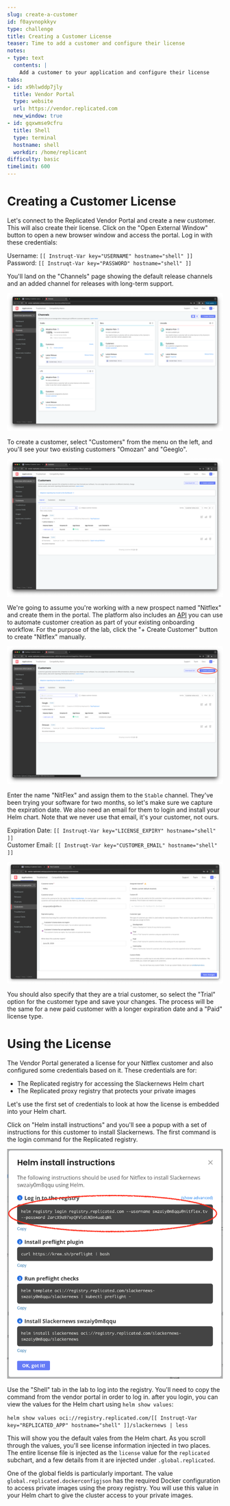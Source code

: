 ```yaml
---
slug: create-a-customer
id: f0ayvnopkkyv
type: challenge
title: Creating a Customer License
teaser: Time to add a customer and configure their license
notes:
- type: text
  contents: |
    Add a customer to your application and configure their license
tabs:
- id: x9hlwddp7jly
  title: Vendor Portal
  type: website
  url: https://vendor.replicated.com
  new_window: true
- id: gqxwmse9cfru
  title: Shell
  type: terminal
  hostname: shell
  workdir: /home/replicant
difficulty: basic
timelimit: 600
---
```



Creating a Customer License
===========================

Let's connect to the Replicated Vendor Portal and create a new customer. This
will also create their license. Click on the "Open External Window" button to
open a new browser window and access the portal. Log in with these credentials:

Username: `[[ Instruqt-Var key="USERNAME" hostname="shell" ]]`<br/>
Password: `[[ Instruqt-Var key="PASSWORD" hostname="shell" ]]`

You'll land on the "Channels" page showing the default release channels and an
added channel for releases with long-term support.

![Vendor Portal Release Channels](../assets/vendor-portal-landing.png)

To create a customer, select "Customers" from the menu on the left, and you'll
see your two existing customers "Omozan" and "Geeglo".

![Your Existing Customers](../assets/customer-landing-page.png)

We're going to assume you're working with a new prospect named "Nitflex" and
create them in the portal. The platform also includes an
[API](https://replicated-vendor-api.readme.io/v3/reference/createapp) you can
use to automate customer creation as part of your existing onboarding workflow.
For the purpose of the lab, click the "+ Create Customer" button to create
"Nitflex" manually.

![Creating a Customer](../assets/create-customer-button.png)

Enter the name "NitFlex" and assign them to the `Stable` channel. They've been
trying your software for two months, so let's make sure we capture the expiration
date. We also need an email for them to login and install your Helm chart. Note
that we never use that email, it's your customer, not ours.

Expiration Date: `[[ Instruqt-Var key="LICENSE_EXPIRY" hostname="shell" ]]`<br/>
Customer Email: `[[ Instruqt-Var key="CUSTOMER_EMAIL" hostname="shell" ]]`

![Customer Details](../assets/new-customer-details.png)

You should also specify that they are a trial customer, so select the "Trial"
option for the customer type and save your changes. The process will be
the same for a new paid customer with a longer expiration date and a "Paid"
license type.

Using the License
=================

The Vendor Portal generated a license for your Nitflex customer and also
configured some credentials based on it. These credentials are for:

* The Replicated registry for accessing the Slackernews Helm chart
* The Replicated proxy registry that protects your private images

Let's use the first set of credentials to look at how the license is embedded
into your Helm chart.

Click on "Helm install instructions" and you'll see a popup with a set of
instructions for this customer to install Slackernews. The first command is the
login command for the Replicated registry.

![Helm Login Command](../assets/helm-login-command.png)

Use the "Shell" tab in the lab to log into the registry. You'll need to copy
the command from the vendor portal in order to log in. after you login, you can
view the values for the Helm chart using `helm show values`:

`helm show values oci://registry.replicated.com/[[ Instruqt-Var key="REPLICATED_APP" hostname="shell" ]]/slackernews | less`

This will show you the default vales from the Helm chart. As you scroll through
the values, you'll see license information injected in two places. The entire
license file is injected as the `license` value for the `replicated` subchart,
and a few details from it are injected under `.global.replicated`.

One of the global fields is particularly important. The value
`global.replicated.dockerconfigjson` has the required Docker configuration to
access private images using the proxy registry. You will use this value in your
Helm chart to give the cluster access to your private images.
